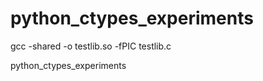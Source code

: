 python_ctypes_experiments
=========================
gcc -shared -o testlib.so -fPIC testlib.c



python_ctypes_experiments
